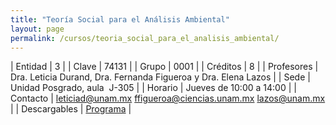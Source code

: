 ```yaml
---
title: "Teoría Social para el Análisis Ambiental"
layout: page
permalink: /cursos/teoria_social_para_el_analisis_ambiental/
---
```




| Entidad | 3 |
| Clave | 74131 |
| Grupo | 0001 |
| Créditos | 8 |
| Profesores | Dra. Leticia Durand, Dra. Fernanda Figueroa y Dra. Elena Lazos |
| Sede | Unidad Posgrado, aula&nbsp; J-305 |
| Horario | Jueves de 10:00 a 14:00 |
| Contacto | <leticiad@unam.mx> <ffigueroa@ciencias.unam.mx> <lazos@unam.mx> |
| Descargables |  [Programa](/assets/docs/cursos/teoria_social_para_analisis_ambiental.pdf) |
